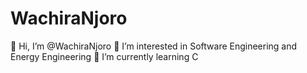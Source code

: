 # WachiraNjoro
👋 Hi, I’m @WachiraNjoro
👀 I’m interested in Software Engineering and Energy Engineering
🌱 I’m currently learning C
